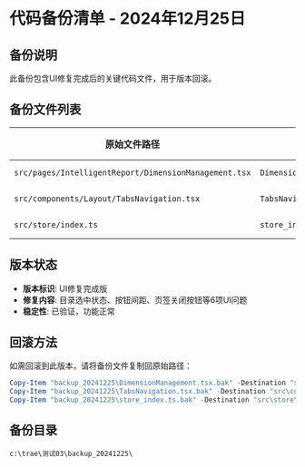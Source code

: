 # 代码备份清单 - 2024年12月25日

## 备份说明
此备份包含UI修复完成后的关键代码文件，用于版本回滚。

## 备份文件列表

| 原始文件路径 | 备份文件名 | 备份时间 |
|-------------|------------|----------|
| `src/pages/IntelligentReport/DimensionManagement.tsx` | `DimensionManagement.tsx.bak` | 2024-12-25 |
| `src/components/Layout/TabsNavigation.tsx` | `TabsNavigation.tsx.bak` | 2024-12-25 |
| `src/store/index.ts` | `store_index.ts.bak` | 2024-12-25 |

## 版本状态
- **版本标识**: UI修复完成版
- **修复内容**: 目录选中状态、按钮间距、页签关闭按钮等6项UI问题
- **稳定性**: 已验证，功能正常

## 回滚方法
如需回滚到此版本，请将备份文件复制回原始路径：
```powershell
Copy-Item "backup_20241225\DimensionManagement.tsx.bak" -Destination "src\pages\IntelligentReport\DimensionManagement.tsx" -Force
Copy-Item "backup_20241225\TabsNavigation.tsx.bak" -Destination "src\components\Layout\TabsNavigation.tsx" -Force
Copy-Item "backup_20241225\store_index.ts.bak" -Destination "src\store\index.ts" -Force
```

## 备份目录
`c:\trae\测试03\backup_20241225\`